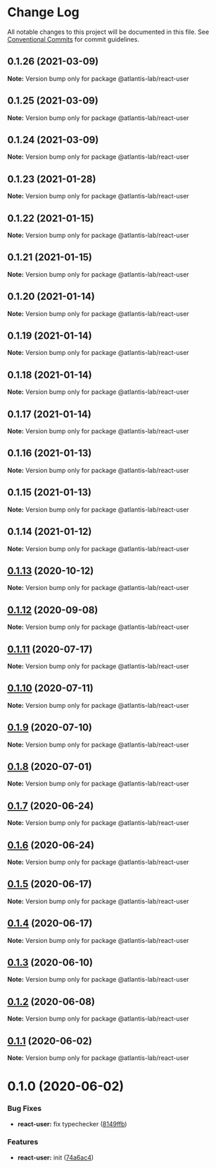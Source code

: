 # Change Log

All notable changes to this project will be documented in this file.
See [Conventional Commits](https://conventionalcommits.org) for commit guidelines.

## 0.1.26 (2021-03-09)

**Note:** Version bump only for package @atlantis-lab/react-user





## 0.1.25 (2021-03-09)

**Note:** Version bump only for package @atlantis-lab/react-user





## 0.1.24 (2021-03-09)

**Note:** Version bump only for package @atlantis-lab/react-user





## 0.1.23 (2021-01-28)

**Note:** Version bump only for package @atlantis-lab/react-user





## 0.1.22 (2021-01-15)

**Note:** Version bump only for package @atlantis-lab/react-user





## 0.1.21 (2021-01-15)

**Note:** Version bump only for package @atlantis-lab/react-user





## 0.1.20 (2021-01-14)

**Note:** Version bump only for package @atlantis-lab/react-user





## 0.1.19 (2021-01-14)

**Note:** Version bump only for package @atlantis-lab/react-user





## 0.1.18 (2021-01-14)

**Note:** Version bump only for package @atlantis-lab/react-user





## 0.1.17 (2021-01-14)

**Note:** Version bump only for package @atlantis-lab/react-user





## 0.1.16 (2021-01-13)

**Note:** Version bump only for package @atlantis-lab/react-user





## 0.1.15 (2021-01-13)

**Note:** Version bump only for package @atlantis-lab/react-user





## 0.1.14 (2021-01-12)

**Note:** Version bump only for package @atlantis-lab/react-user





## [0.1.13](https://github.com/Atlantis-Lab/reactjs/compare/@atlantis-lab/react-user@0.1.12...@atlantis-lab/react-user@0.1.13) (2020-10-12)

**Note:** Version bump only for package @atlantis-lab/react-user





## [0.1.12](https://github.com/Atlantis-Lab/reactjs/compare/@atlantis-lab/react-user@0.1.11...@atlantis-lab/react-user@0.1.12) (2020-09-08)

**Note:** Version bump only for package @atlantis-lab/react-user





## [0.1.11](https://github.com/Atlantis-Lab/reactjs/compare/@atlantis-lab/react-user@0.1.10...@atlantis-lab/react-user@0.1.11) (2020-07-17)

**Note:** Version bump only for package @atlantis-lab/react-user





## [0.1.10](https://github.com/Atlantis-Lab/reactjs/compare/@atlantis-lab/react-user@0.1.9...@atlantis-lab/react-user@0.1.10) (2020-07-11)

**Note:** Version bump only for package @atlantis-lab/react-user





## [0.1.9](https://github.com/Atlantis-Lab/reactjs/compare/@atlantis-lab/react-user@0.1.8...@atlantis-lab/react-user@0.1.9) (2020-07-10)

**Note:** Version bump only for package @atlantis-lab/react-user





## [0.1.8](https://github.com/Atlantis-Lab/reactjs/compare/@atlantis-lab/react-user@0.1.7...@atlantis-lab/react-user@0.1.8) (2020-07-01)

**Note:** Version bump only for package @atlantis-lab/react-user





## [0.1.7](https://github.com/Atlantis-Lab/reactjs/compare/@atlantis-lab/react-user@0.1.6...@atlantis-lab/react-user@0.1.7) (2020-06-24)

**Note:** Version bump only for package @atlantis-lab/react-user





## [0.1.6](https://github.com/Atlantis-Lab/reactjs/compare/@atlantis-lab/react-user@0.1.5...@atlantis-lab/react-user@0.1.6) (2020-06-24)

**Note:** Version bump only for package @atlantis-lab/react-user





## [0.1.5](https://github.com/Atlantis-Lab/reactjs/compare/@atlantis-lab/react-user@0.1.4...@atlantis-lab/react-user@0.1.5) (2020-06-17)

**Note:** Version bump only for package @atlantis-lab/react-user





## [0.1.4](https://github.com/Atlantis-Lab/reactjs/compare/@atlantis-lab/react-user@0.1.3...@atlantis-lab/react-user@0.1.4) (2020-06-17)

**Note:** Version bump only for package @atlantis-lab/react-user





## [0.1.3](https://github.com/Atlantis-Lab/reactjs/compare/@atlantis-lab/react-user@0.1.2...@atlantis-lab/react-user@0.1.3) (2020-06-10)

**Note:** Version bump only for package @atlantis-lab/react-user





## [0.1.2](https://github.com/Atlantis-Lab/reactjs/compare/@atlantis-lab/react-user@0.1.1...@atlantis-lab/react-user@0.1.2) (2020-06-08)

**Note:** Version bump only for package @atlantis-lab/react-user





## [0.1.1](https://github.com/Atlantis-Lab/reactjs/compare/@atlantis-lab/react-user@0.1.0...@atlantis-lab/react-user@0.1.1) (2020-06-02)

**Note:** Version bump only for package @atlantis-lab/react-user

# 0.1.0 (2020-06-02)

### Bug Fixes

- **react-user:** fix typechecker ([8149ffb](https://github.com/Atlantis-Lab/reactjs/commit/8149ffb905ddd3b7d6636877e7ab597e34a73672))

### Features

- **react-user:** init ([74a6ac4](https://github.com/Atlantis-Lab/reactjs/commit/74a6ac446114e6709980dfb853e5715ad95218f1))
